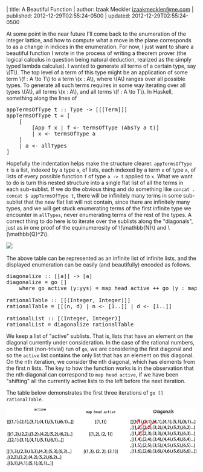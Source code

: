 | title: A Beautiful Function
| author: Izaak Meckler <izaakmeckler@me.com>
| published: 2012-12-29T02:55:24-0500
| updated: 2012-12-29T02:55:24-0500

At some point in the near future I'll come back to the enumeration of the integer lattice, and how to compute what a move in the plane corresponds to as a change in indices in the enumeration. For now, I just want to share a beautiful function I wrote in the process of writing a theorem prover (the logical calculus in question being natural deduction, realized as the simply typed lambda calculus). I wanted to generate all terms of a certain type, say \\(T\\). The top level of a term of this type might be an application of some term \\(f : A \\to T\\) to a term \\(x : A\\), where \\(A\\) ranges over all possible types. To generate all such terms requires in some way iterating over all types \\(A\\), all terms \\(x : A\\), and all terms \\(f : A \\to T\\). In Haskell, something along the lines of

<pre class="prettyprint sh_haskell">
appTermsOfType t :: Type -> [[[Term]]]
appTermsOfType t = [ 
	[
		[App f x | f &lt;- termsOfType (AbsTy a t)] 
		| x &lt;- termsOfType a
	]
	| a &lt;- allTypes 
]
</pre>

Hopefully the indentation helps make the structure clearer. `appTermsOfType t` is a list, indexed by a type `a`, of lists, each indexed by a term `x` of type `a`, of lists of every possible function `f` of type `a -> t` applied to `x`. What we want to do is turn this nested structure into a single flat list of all the terms in each sub-sublist. If we do the obvious thing and do something like `concat . concat $ appTermsOfType t`, there will be infinitely many terms in some sub-sublist that the new flat list will not contain, since there are infinitely many types, and we will get stuck enumerating terms of the first infinite type we encounter in `allTypes`, never enumerating terms of the rest of the types. A correct thing to do here is to iterate over the sublists along the "diagonals", just as in one proof of the equinumerosity of \\(\\mathbb{N}\\) and \\(\\mathbb{Q}^2\\).


<div class="image-box">
	<img src="http://www.askamathematician.com/wp-content/uploads/2011/03/countingrationals.jpg">
</div>

The above table can be represented as an infinite list of infinite lists, and the displayed enumeration can be easily (and beautifully) encoded as follows.

<pre class="prettyprint sh_haskell">
diagonalize :: [[a]] -> [a]
diagonalize = go []
    where go active (y:yys) = map head active ++ go (y : map tail active) yys

rationalTable :: [[(Integer, Integer)]]
rationalTable = [[(n, d) | n &lt;- [1..]] | d &lt;- [1..]]

rationalList :: [(Integer, Integer)]
rationalList = diagonalize rationalTable
</pre>

We keep a list of "active" sublists. That is, lists that have an element on the diagonal currently under consideration. In the case of the rational numbers, on the first (non-trivial) run of `go`, we are considering the first diagonal and so the `active` list contains the only list that has an element on this diagonal. On the nth iteration, we consider the nth diagonal, which has elements from the first n lists. The key to how the function works is in the observation that the nth diagonal can correspond to `map head active`, if we have been "shifting" all the currently active lists to the left before the next iteration.

The table below demonstrates the first three iterations of `go [] rationalTable`.

<div class="image-box">
	<img src="/static/images/blog/diagonal.png">
</div>
